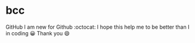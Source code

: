 # bcc
GitHub 
I am new for Github :octocat: I hope this help me to be better than I in coding :grinning:
Thank you :smile:

